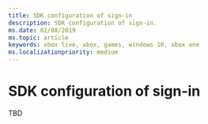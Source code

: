 ```yaml
---
title: SDK configuration of sign-in
description: SDK configuration of sign-in.
ms.date: 02/08/2019
ms.topic: article
keywords: xbox live, xbox, games, windows 10, xbox one
ms.localizationpriority: medium
---
```

# SDK configuration of sign-in

TBD
